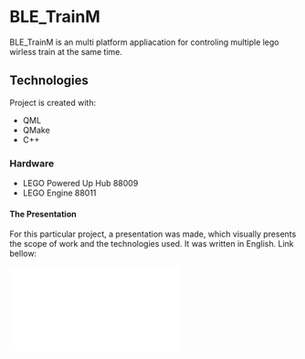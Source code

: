 # BLE_TrainM

BLE_TrainM is an multi platform appliacation for controling multiple lego wirless train at the same time.

## Technologies

Project is created with:
* QML
* QMake
* C++

### Hardware
* LEGO Powered Up Hub 88009
* LEGO Engine 88011

#### The Presentation
For this particular project, a presentation was made, which visually presents the scope of work and the technologies used.
It was written in English. Link bellow:

![The Presentation](mobileapp_eng.pdf "Presentation")
